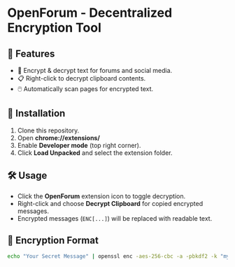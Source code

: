 # OpenForum - Decentralized Encryption Tool

## 🚀 Features
- 🔐 Encrypt & decrypt text for forums and social media.
- 📋 Right-click to decrypt clipboard contents.
- 🖱️ Automatically scan pages for encrypted text.

## 🔧 Installation
1. Clone this repository.
2. Open **chrome://extensions/**
3. Enable **Developer mode** (top right corner).
4. Click **Load Unpacked** and select the extension folder.

## 🛠️ Usage
- Click the **OpenForum** extension icon to toggle decryption.
- Right-click and choose **Decrypt Clipboard** for copied encrypted messages.
- Encrypted messages (`ENC[...]`) will be replaced with readable text.

## 🔑 Encryption Format
```sh
echo "Your Secret Message" | openssl enc -aes-256-cbc -a -pbkdf2 -k "mypassword"
